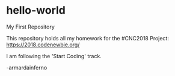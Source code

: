 # hello-world
My First Repository

This repository holds all my homework for the #CNC2018 Project: https://2018.codenewbie.org/

I am following the 'Start Coding' track.


-armardainferno
